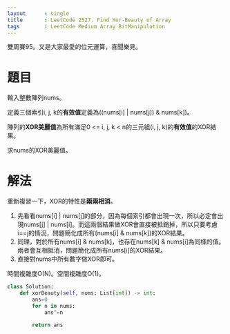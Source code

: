 ```yaml
--- 
layout      : single
title       : LeetCode 2527. Find Xor-Beauty of Array
tags        : LeetCode Medium Array BitManipulation
---
```

雙周賽95。又是大家最愛的位元運算，喜聞樂見。  

# 題目
輸入整數陣列nums。  

定義三個索引i, j, k的**有效值**定義為((nums[i] | nums[j]) & nums[k])。  

陣列的**XOR美麗值**為所有滿足0 <= i, j, k < n的三元組(i, j, k)的**有效值**的XOR結果。  

求nums的XOR美麗值。  

# 解法
重新複習一下，XOR的特性是**兩兩相消**。  

1. 先看看nums[i] | nums[j]的部分，因為每個索引都會出現一次，所以必定會出現nums[j] | nums[i]。而這兩個結果做XOR會直接被抵銷掉，所以只要考慮i==j的情況，問題簡化成所有(nums[i] & nums[k])的XOR結果。  
2. 同理，對於所有nums[i] & nums[k]，也存在nums[k] & nums[i]為同樣的值。兩者會互相抵消，問題簡化成所有nums[i]的XOR結果。  
3. 直接對nums中所有數字做XOR即可。  

時間複雜度O(N)。空間複雜度O(1)。  

```python
class Solution:
    def xorBeauty(self, nums: List[int]) -> int:
        ans=0
        for n in nums:
            ans^=n

        return ans
```
